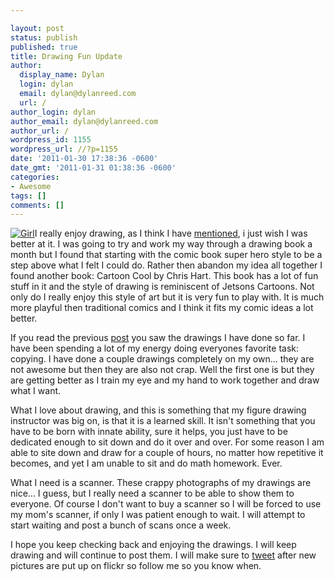 ```yaml
---

layout: post
status: publish
published: true
title: Drawing Fun Update
author:
  display_name: Dylan
  login: dylan
  email: dylan@dylanreed.com
  url: /
author_login: dylan
author_email: dylan@dylanreed.com
author_url: /
wordpress_id: 1155
wordpress_url: //?p=1155
date: '2011-01-30 17:38:36 -0600'
date_gmt: '2011-01-31 01:38:36 -0600'
categories:
- Awesome
tags: []
comments: []
---
```


[![][1]][2]I really enjoy drawing, as I think I have [mentioned][3], i just wish I was better at it. I was going to try and work my way through a drawing book a month but I found that starting with the comic book super hero style to be a step above what I felt I could do. Rather then abandon my idea all together I found another book: Cartoon Cool by Chris Hart. This book has a lot of fun stuff in it and the style of drawing is reminiscent of Jetsons Cartoons. Not only do I really enjoy this style of art but it is very fun to play with. It is much more playful then traditional comics and I think it fits my comic ideas a lot better.

   [1]: http://farm5.static.flickr.com/4136/5414064476_3fbeb285c0.jpg (Girl)
   [2]: http://farm6.static.flickr.com/5095/5402606995_c7dd8bf531.jpg
   [3]: /2010/11/23/drawing-is-hard/

If you read the previous [post][4] you saw the drawings I have done so far. I have been spending a lot of my energy doing everyones favorite task: copying. I have done a couple drawings completely on my own... they are not awesome but then they are also not crap. Well the first one is but they are getting better as I train my eye and my hand to work together and draw what I want.

   [4]: /2011/01/27/2011-so-far/

What I love about drawing, and this is something that my figure drawing instructor was big on, is that it is a learned skill. It isn't something that you have to be born with innate ability, sure it helps, you just have to be dedicated enough to sit down and do it over and over. For some reason I am able to site down and draw for a couple of hours, no matter how repetitive it becomes, and yet I am unable to sit and do math homework. Ever.

What I need is a scanner. These crappy photographs of my drawings are nice... I guess, but I really need a scanner to be able to show them to everyone. Of course I don't want to buy a scanner so I will be forced to use my mom's scanner, if only I was patient enough to wait. I will attempt to start waiting and post a bunch of scans once a week.

I hope you keep checking back and enjoying the drawings. I will keep drawing and will continue to post them. I will make sure to [tweet][5] after new pictures are put up on flickr so follow me so you know when.

   [5]: http://twitter.com/awesomeguy

